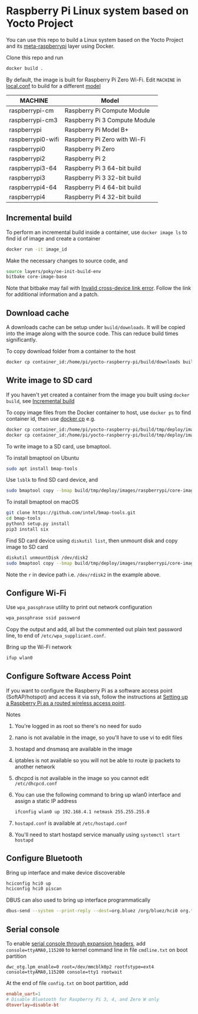 # Raspberry Pi Linux system based on Yocto Project

You can use this repo to build a Linux system based on the Yocto Project and its [meta-raspberrypi](https://github.com/agherzan/meta-raspberrypi) layer using Docker.

Clone this repo and run

```bash
docker build .
```

By default, the image is built for Raspberry Pi Zero Wi-Fi. Edit `MACHINE` in [local.conf](build/conf/local.conf) to build for a different [model](meta/meta-raspberrypi/conf/machine/)

MACHINE           | Model
----------------- | -----------------------------
raspberrypi-cm    | Raspberry Pi Compute Module
raspberrypi-cm3   | Raspberry Pi 3 Compute Module
raspberrypi       | Raspberry Pi Model B+
raspberrypi0-wifi | Raspberry Pi Zero with Wi-Fi
raspberrypi0      | Raspberry Pi Zero
raspberrypi2      | Raspberry Pi 2
raspberrypi3-64   | Raspberry Pi 3 64-bit build
raspberrypi3      | Raspberry Pi 3 32-bit build
raspberrypi4-64   | Raspberry Pi 4 64-bit build
raspberrypi4      | Raspberry Pi 4 32-bit build

## Incremental build

To perform an incremental build inside a container, use `docker image ls` to find id of image and create a container

```bash
docker run -it image_id
```

Make the necessary changes to source code, and

```bash
source layers/poky/oe-init-build-env
bitbake core-image-base
```

Note that bitbake may fail with [Invalid cross-device link error](https://bugzilla.yoctoproject.org/show_bug.cgi?id=14301). Follow the link for additional information and a patch.

## Download cache

A downloads cache can be setup under `build/downloads`. It will be copied into the image along with the source code. This can reduce build times significantly.

To copy download folder from a container to the host

```bash
docker cp container_id:/home/pi/yocto-raspberry-pi/build/downloads build/
```

## Write image to SD card

If you haven't yet created a container from the image you built using `docker build`, see [Incremental build](#incremental-build)

To copy image files from the Docker container to host, use `docker ps` to find container id, then use [docker cp](https://docs.docker.com/engine/reference/commandline/cp/) e.g.

```bash
docker cp container_id:/home/pi/yocto-raspberry-pi/build/tmp/deploy/images/raspberrypi/core-image-base-raspberrypi-20210226153757.rootfs.wic.bmap ./build/tmp/deploy/images/raspberrypi/
docker cp container_id:/home/pi/yocto-raspberry-pi/build/tmp/deploy/images/raspberrypi/core-image-base-raspberrypi-20210226153757.rootfs.wic.bz2 ./build/tmp/deploy/images/raspberrypi/
```

To write image to a SD card, use bmaptool.

To install bmaptool on Ubuntu

```bash
sudo apt install bmap-tools
```

Use `lsblk` to find SD card device, and

```bash
sudo bmaptool copy --bmap build/tmp/deploy/images/raspberrypi/core-image-base-raspberrypi-20210226153757.rootfs.wic.bmap build/tmp/deploy/images/raspberrypi/core-image-base-raspberrypi-20210226153757.rootfs.wic.bz2 /dev/sdb
```

To install bmaptool on macOS

```bash
git clone https://github.com/intel/bmap-tools.git
cd bmap-tools
python3 setup.py install
pip3 install six
```

Find SD card device using `diskutil list`, then unmount disk and copy image to SD card

```bash
diskutil unmountDisk /dev/disk2
sudo bmaptool copy --bmap build/tmp/deploy/images/raspberrypi/core-image-base-raspberrypi-20210226153757.rootfs.wic.bmap build/tmp/deploy/images/raspberrypi/core-image-base-raspberrypi-20210226153757.rootfs.wic.bz2 /dev/rdisk2
```

Note the `r` in device path i.e. `/dev/rdisk2` in the example above.

## Configure Wi-Fi

Use `wpa_passphrase` utility to print out network configuration

```bash
wpa_passphrase ssid password
```

Copy the output and add, all but the commented out plain text password line, to end of `/etc/wpa_supplicant.conf`.

Bring up the Wi-Fi network

```bash
ifup wlan0
```

## Configure Software Access Point

If you want to configure the Raspberry Pi as a software access point (SoftAP/hotspot) and access it via ssh, follow the instructions at [Setting up a Raspberry Pi as a routed wireless access point](https://www.raspberrypi.org/documentation/configuration/wireless/access-point-routed.md).

Notes

1. You're logged in as root so there's no need for sudo

2. nano is not available in the image, so you'll have to use vi to edit files

3. hostapd and dnsmasq are available in the image

4. iptables is not available so you will not be able to route ip packets to another network

5. dhcpcd is not available in the image so you cannot edit `/etc/dhcpcd.conf`

6. You can use the following command to bring up wlan0 interface and assign a static IP address

    ```bash
    ifconfig wlan0 up 192.168.4.1 netmask 255.255.255.0
    ```

7. `hostapd.conf` is available at `/etc/hostapd.conf`

8. You'll need to start hostapd service manually using `systemctl start hostapd`

## Configure Bluetooth

Bring up interface and make device discoverable

```bash
hciconfig hci0 up
hciconfig hci0 piscan
```

DBUS can also used to bring up interface programmatically

```bash
dbus-send --system --print-reply --dest=org.bluez /org/bluez/hci0 org.freedesktop.DBus.Properties.Set string:"org.bluez.Adapter1" string:"Powered" variant:boolean:true
```

## Serial console

To enable [serial console through expansion headers](https://www.raspberrypi.org/documentation/configuration/uart.md), add `console=ttyAMA0,115200` to kernel command line in file `cmdline.txt` on boot partition

```text
dwc_otg.lpm_enable=0 root=/dev/mmcblk0p2 rootfstype=ext4 console=ttyAMA0,115200 console=tty1 rootwait
```

At the end of file `config.txt` on boot partition, add

```conf
enable_uart=1
# Disable Bluetooth for Raspberry Pi 3, 4, and Zero W only
dtoverlay=disable-bt
```
